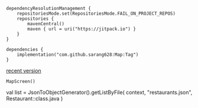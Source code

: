 ```
dependencyResolutionManagement {
    repositoriesMode.set(RepositoriesMode.FAIL_ON_PROJECT_REPOS)
    repositories {
        mavenCentral()
        maven { url = uri("https://jitpack.io") }
    }
}
```

```
dependencies {
    implementation("com.github.sarang628:Map:Tag")
}
```
[recent version](https://jitpack.io/#sarang628/Map)


```
MapScreen()
```



val list = JsonToObjectGenerator<Restaurant>().getListByFile(
        context,
        "restaurants.json",
        Restaurant::class.java
    )